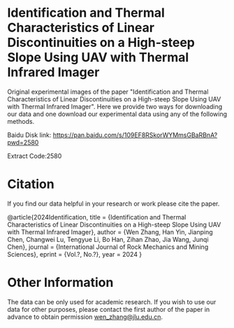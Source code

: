 # Identification and Thermal Characteristics of Linear Discontinuities on a High-steep Slope Using UAV with Thermal Infrared Imager

Original experimental images of the paper "Identification and Thermal Characteristics of Linear Discontinuities on a High-steep Slope Using UAV with Thermal Infrared Imager". Here we provide two ways for downloading our data and one download our experimental data using any of the following methods.

Baidu Disk link: https://pan.baidu.com/s/109EF8RSkorWYMmsGBaRBnA?pwd=2580 

Extract Code:2580

# Citation
If you find our data helpful in your research or work please cite the paper.

@article{2024Identification,
  title = {Identification and Thermal Characteristics of Linear Discontinuities on a High-steep Slope Using UAV with Thermal Infrared Imager},
  author = {Wen Zhang, Han Yin, Jianping Chen, Changwei Lu, Tengyue Li, Bo Han, Zihan Zhao, Jia Wang, Junqi Chen},
  journal = {International Journal of Rock Mechanics and Mining Sciences},
  eprint = {Vol.?, No.?},
  year = 2024
}

# Other Information
The data can be only used for academic research. If you wish to use our data for other purposes, please contact the first author of the paper in advance to obtain permission wen_zhang@jlu.edu.cn.
